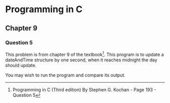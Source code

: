 # Programming in C
## Chapter 9
### Question 5

This problem is from chapter 9 of the textbook[^1]. This program is to update a dateAndTime structure by one second, when it reaches midnight the day should update.

You may wish to run the program and compare its output.


[^1]: Programming in C (Third edition) By Stephen G. Kochan - Page 193 - Question 5